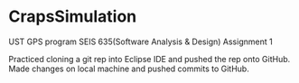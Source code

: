 # CrapsSimulation
UST GPS program
SEIS 635(Software Analysis & Design) Assignment 1

Practiced cloning a git rep into Eclipse IDE and pushed the rep onto GitHub. Made changes on local machine and pushed commits to GitHub.
